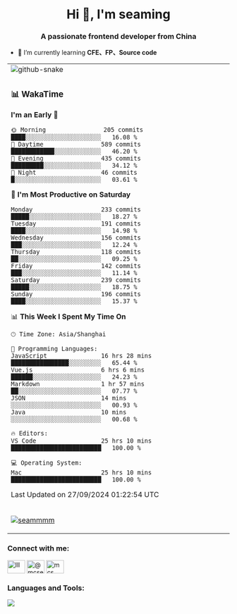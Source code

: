 <h1 align="center">Hi 👋, I'm seaming</h1>
<h3 align="center">A passionate frontend developer from China</h3>

- 🌱 I’m currently learning **CFE、FP、Source code**

<div align="center">

<table>

<tr><td>
  <img alt="github-snake" src="profile-snake-contrib/github-user-contribution.svg"/>
</td></tr>

<tr><td>

### 📊 WakaTime

<!--START_SECTION:waka-->
**I'm an Early 🐤** 

```text
🌞 Morning                205 commits         ████░░░░░░░░░░░░░░░░░░░░░   16.08 % 
🌆 Daytime                589 commits         ████████████░░░░░░░░░░░░░   46.20 % 
🌃 Evening                435 commits         █████████░░░░░░░░░░░░░░░░   34.12 % 
🌙 Night                  46 commits          █░░░░░░░░░░░░░░░░░░░░░░░░   03.61 % 
```
📅 **I'm Most Productive on Saturday** 

```text
Monday                   233 commits         █████░░░░░░░░░░░░░░░░░░░░   18.27 % 
Tuesday                  191 commits         ████░░░░░░░░░░░░░░░░░░░░░   14.98 % 
Wednesday                156 commits         ███░░░░░░░░░░░░░░░░░░░░░░   12.24 % 
Thursday                 118 commits         ██░░░░░░░░░░░░░░░░░░░░░░░   09.25 % 
Friday                   142 commits         ███░░░░░░░░░░░░░░░░░░░░░░   11.14 % 
Saturday                 239 commits         █████░░░░░░░░░░░░░░░░░░░░   18.75 % 
Sunday                   196 commits         ████░░░░░░░░░░░░░░░░░░░░░   15.37 % 
```


📊 **This Week I Spent My Time On** 

```text
🕑︎ Time Zone: Asia/Shanghai

💬 Programming Languages: 
JavaScript               16 hrs 28 mins      ████████████████░░░░░░░░░   65.44 % 
Vue.js                   6 hrs 6 mins        ██████░░░░░░░░░░░░░░░░░░░   24.23 % 
Markdown                 1 hr 57 mins        ██░░░░░░░░░░░░░░░░░░░░░░░   07.77 % 
JSON                     14 mins             ░░░░░░░░░░░░░░░░░░░░░░░░░   00.93 % 
Java                     10 mins             ░░░░░░░░░░░░░░░░░░░░░░░░░   00.68 % 

🔥 Editors: 
VS Code                  25 hrs 10 mins      █████████████████████████   100.00 % 

💻 Operating System: 
Mac                      25 hrs 10 mins      █████████████████████████   100.00 % 
```


 Last Updated on 27/09/2024 01:22:54 UTC
<!--END_SECTION:waka-->

</td></tr>

<tr><td>
  <p align="left"> <a href="https://github.com/ryo-ma/github-profile-trophy"><img src="https://github-profile-trophy.vercel.app/?username=seammmm" alt="seammmm" /></a> </p>
</td></tr>
</table>

<h3 align="left">Connect with me:</h3>
<p align="left">
<a href="https://dev.to/lll" target="blank"><img align="center" src="https://raw.githubusercontent.com/rahuldkjain/github-profile-readme-generator/master/src/images/icons/Social/devto.svg" alt="lll" height="30" width="40" /></a>
<a href="https://medium.com/@mcseaming" target="blank"><img align="center" src="https://raw.githubusercontent.com/rahuldkjain/github-profile-readme-generator/master/src/images/icons/Social/medium.svg" alt="@mcseaming" height="30" width="40" /></a>
<a href="https://www.leetcode.com/mcs" target="blank"><img align="center" src="https://raw.githubusercontent.com/rahuldkjain/github-profile-readme-generator/master/src/images/icons/Social/leet-code.svg" alt="mcs" height="30" width="40" /></a>
</p>

<h3 align="left">Languages and Tools:</h3>
<img align="left" src="https://skillicons.dev/icons?i=sass,ts,jest,express,nuxt,firebase,gatsby,js,vue,react,redux,docker,discord,mongodb,stackoverflow,idea,git,vscode,github,gitlab,figma,vite,svg,next,gulp,webpack,bootstrap,jquery,swift,prisma" />
